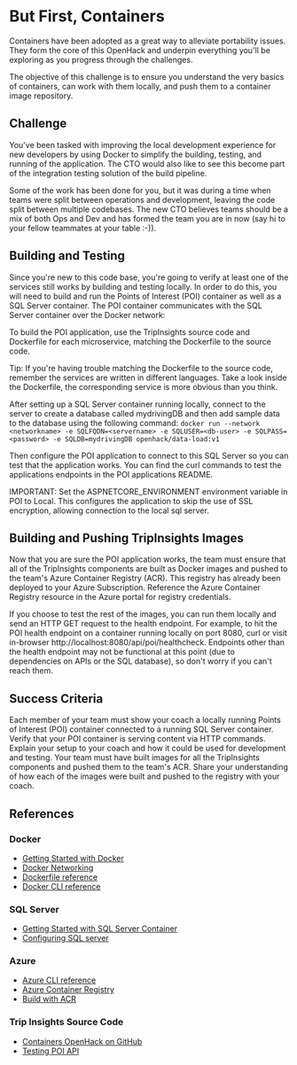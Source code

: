 # But First, Containers

Containers have been adopted as a great way to alleviate portability issues. They form the core of this OpenHack and underpin everything you'll be exploring as you progress through the challenges.

The objective of this challenge is to ensure you understand the very basics of containers, can work with them locally, and push them to a container image repository.

## Challenge
You've been tasked with improving the local development experience for new developers by using Docker to simplify the building, testing, and running of the application. The CTO would also like to see this become part of the integration testing solution of the build pipeline.

Some of the work has been done for you, but it was during a time when teams were split between operations and development, leaving the code split between multiple codebases. The new CTO believes teams should be a mix of both Ops and Dev and has formed the team you are in now (say hi to your fellow teammates at your table :-)).

## Building and Testing
Since you're new to this code base, you're going to verify at least one of the services still works by building and testing locally. In order to do this, you will need to build and run the Points of Interest (POI) container as well as a SQL Server container. The POI container communicates with the SQL Server container over the Docker network:

To build the POI application, use the TripInsights source code and Dockerfile for each microservice, matching the Dockerfile to the source code.

Tip: If you're having trouble matching the Dockerfile to the source code, remember the services are written in different languages. Take a look inside the Dockerfile, the corresponding service is more obvious than you think.

After setting up a SQL Server container running locally, connect to the server to create a database called mydrivingDB and then add sample data to the database using the following command: `docker run --network <networkname> -e SQLFQDN=<servername> -e SQLUSER=<db-user> -e SQLPASS=<password> -e SQLDB=mydrivingDB openhack/data-load:v1`

Then configure the POI application to connect to this SQL Server so you can test that the application works. You can find the curl commands to test the applications endpoints in the POI applications README.

IMPORTANT: Set the ASPNETCORE_ENVIRONMENT environment variable in POI to Local. This configures the application to skip the use of SSL encryption, allowing connection to the local sql server.

## Building and Pushing TripInsights Images
Now that you are sure the POI application works, the team must ensure that all of the TripInsights components are built as Docker images and pushed to the team's Azure Container Registry (ACR). This registry has already been deployed to your Azure Subscription. Reference the Azure Container Registry resource in the Azure portal for registry credentials.

If you choose to test the rest of the images, you can run them locally and send an HTTP GET request to the health endpoint. For example, to hit the POI health endpoint on a container running locally on port 8080, curl or visit in-browser http://localhost:8080/api/poi/healthcheck. Endpoints other than the health endpoint may not be functional at this point (due to dependencies on APIs or the SQL database), so don't worry if you can't reach them.

## Success Criteria
Each member of your team must show your coach a locally running Points of Interest (POI) container connected to a running SQL Server container. Verify that your POI container is serving content via HTTP commands. Explain your setup to your coach and how it could be used for development and testing.
Your team must have built images for all the TripInsights components and pushed them to the team's ACR. Share your understanding of how each of the images were built and pushed to the registry with your coach.

## References

### Docker

* [Getting Started with Docker](https://docs.docker.com/get-started/)
* [Docker Networking](https://docs.docker.com/v17.09/engine/userguide/networking)
* [Dockerfile reference](https://docs.docker.com/engine/reference/builder/)
* [Docker CLI reference](https://docs.docker.com/engine/reference/commandline/cli/)

### SQL Server

* [Getting Started with SQL Server Container](https://docs.microsoft.com/en-us/sql/linux/quickstart-install-connect-docker?view=sql-server-2017)
* [Configuring SQL server](https://docs.microsoft.com/en-us/sql/linux/sql-server-linux-configure-docker)

### Azure

* [Azure CLI reference](https://docs.microsoft.com/en-us/cli/azure/get-started-with-azure-cli)
* [Azure Container Registry](https://docs.microsoft.com/en-us/azure/container-registry/)
* [Build with ACR](https://docs.microsoft.com/en-us/azure/container-registry/container-registry-tutorial-quick-task)

### Trip Insights Source Code

* [Containers OpenHack on GitHub](https://github.com/Azure-Samples/openhack-containers)
* [Testing POI API](https://github.com/Azure-Samples/openhack-containers/tree/master/src/poi#testing)
